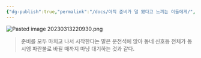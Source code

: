 ```yaml
---
{"dg-publish":true,"permalink":"/docs/아직 준비가 덜 됐다고 느끼는 이들에게/","title":"아직 준비가 덜 됐다고 느끼는 이들에게"}
---
```


![Pasted image 20230313220930.png](/img/user/docs/assets/Pasted%20image%2020230313220930.png)

> 준비를 모두 마치고 나서 시작한다는 말은 운전석에 앉아 동네 신호등 전체가 동시엥 파란불로 바뀔 때까지 마냥 대기하는 것과 같다.
